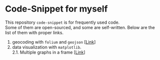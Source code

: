 # Code-Snippet for myself
This repository `code-snippet` is for frequently used code.  
Some of them are open-sourced, and some are self-written.
Below are the list of them with proper links.

1. geocoding with `folium` and `geojson` [<a href='https://github.com/jehyunlee/code-snippet/blob/master/1_folium_geojson/190712_folium_geojson.md'>Link</a>]  
2. data visualization with `matplotlib`.  
2.1. Multiple graphs in a frame [<a href=https://rawcdn.githack.com/jehyunlee/code-snippet/cdf79e5cb881be2430680af48176f940a1850a5b/2_matplotlib/WindAnalysis.md>Link</a>]
